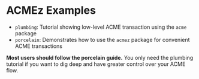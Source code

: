 ACMEz Examples
==============

- `plumbing`: Tutorial showing low-level ACME transaction using the `acme` package
- `porcelain`: Demonstrates how to use the `acmez` package for convenient ACME transactions

**Most users should follow the porcelain guide.** You only need the plumbing tutorial if you want to dig deep and have greater control over your ACME flow.

